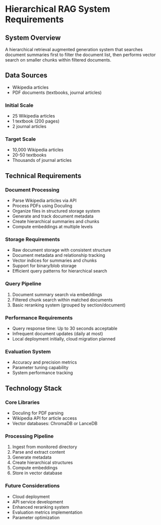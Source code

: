 # Hierarchical RAG System Requirements

## System Overview
A hierarchical retrieval augmented generation system that searches document summaries first to filter the document list, then performs vector search on smaller chunks within filtered documents.

## Data Sources
- Wikipedia articles
- PDF documents (textbooks, journal articles)

### Initial Scale
- 25 Wikipedia articles
- 1 textbook (200 pages)
- 2 journal articles

### Target Scale
- 10,000 Wikipedia articles
- 20-50 textbooks
- Thousands of journal articles

## Technical Requirements

### Document Processing
- Parse Wikipedia articles via API
- Process PDFs using Doculing
- Organize files in structured storage system
- Generate and track document metadata
- Create hierarchical summaries and chunks
- Compute embeddings at multiple levels

### Storage Requirements
- Raw document storage with consistent structure
- Document metadata and relationship tracking
- Vector indices for summaries and chunks
- Support for binary/blob storage
- Efficient query patterns for hierarchical search

### Query Pipeline
1. Document summary search via embeddings
2. Filtered chunk search within matched documents
3. Basic reranking system (grouped by section/document)

### Performance Requirements
- Query response time: Up to 30 seconds acceptable
- Infrequent document updates (daily at most)
- Local deployment initially, cloud migration planned

### Evaluation System
- Accuracy and precision metrics
- Parameter tuning capability
- System performance tracking

## Technology Stack

### Core Libraries
- Doculing for PDF parsing
- Wikipedia API for article access
- Vector databases: ChromaDB or LanceDB

### Processing Pipeline
1. Ingest from monitored directory
2. Parse and extract content
3. Generate metadata
4. Create hierarchical structures
5. Compute embeddings
6. Store in vector database

### Future Considerations
- Cloud deployment
- API service development
- Enhanced reranking system
- Evaluation metrics implementation
- Parameter optimization